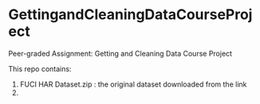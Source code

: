 # GettingandCleaningDataCourseProject
Peer-graded Assignment: Getting and Cleaning Data Course Project

This repo contains:

  1) FUCI HAR Dataset.zip : the original dataset downloaded from the link
  2) 
